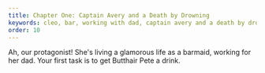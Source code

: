 ```yaml
---
title: Chapter One: Captain Avery and a Death by Drowning
keywords: cleo, bar, working with dad, captain avery and a death by drowning
order: 10
---
```


Ah, our protagonist! She's living a glamorous life as a barmaid, working for her dad. Your first task is to get Butthair Pete a drink.

